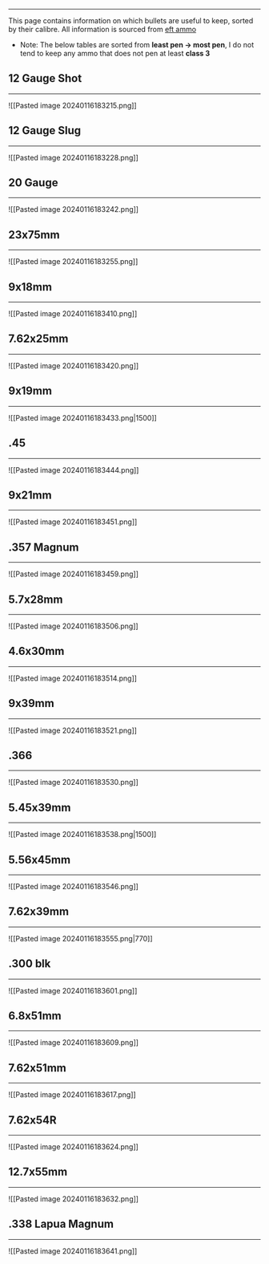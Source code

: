 
---
This page contains information on which bullets are useful to keep, sorted by their calibre. All information is sourced from [eft ammo](https://www.eft-ammo.com)

* Note: The below tables are sorted from **least pen -> most pen**, I do not tend to keep any ammo that does not pen at least **class 3**

## 12 Gauge Shot
---
![[Pasted image 20240116183215.png]]

## 12 Gauge Slug
---
![[Pasted image 20240116183228.png]]

## 20 Gauge
---
![[Pasted image 20240116183242.png]]
## 23x75mm
---
![[Pasted image 20240116183255.png]]
## 9x18mm
---
![[Pasted image 20240116183410.png]]
## 7.62x25mm
---
![[Pasted image 20240116183420.png]]
## 9x19mm
---
![[Pasted image 20240116183433.png|1500]]
## .45
---
![[Pasted image 20240116183444.png]]
## 9x21mm
---
![[Pasted image 20240116183451.png]]
## .357 Magnum
---
![[Pasted image 20240116183459.png]]
## 5.7x28mm
---
![[Pasted image 20240116183506.png]]
## 4.6x30mm
---
![[Pasted image 20240116183514.png]]
## 9x39mm
---
![[Pasted image 20240116183521.png]]
## .366
---
![[Pasted image 20240116183530.png]]
## 5.45x39mm
---
![[Pasted image 20240116183538.png|1500]]
## 5.56x45mm
---
![[Pasted image 20240116183546.png]]
## 7.62x39mm
---
![[Pasted image 20240116183555.png|770]]
## .300 blk
---
![[Pasted image 20240116183601.png]]
## 6.8x51mm
---
![[Pasted image 20240116183609.png]]
## 7.62x51mm
---
![[Pasted image 20240116183617.png]]

## 7.62x54R
---
![[Pasted image 20240116183624.png]]
## 12.7x55mm
---
![[Pasted image 20240116183632.png]]
## .338 Lapua Magnum
---
![[Pasted image 20240116183641.png]]
